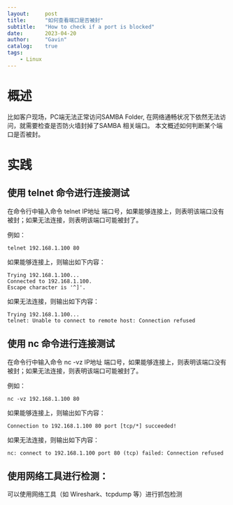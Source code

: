 ```yaml
---
layout:     post
title:      "如何查看端口是否被封"
subtitle:   "How to check if a port is blocked"
date:       2023-04-20
author:     "Gavin"
catalog:    true
tags:
    - Linux
---
```



# 概述

比如客户现场，PC端无法正常访问SAMBA Folder, 在网络通畅状况下依然无法访问，就需要检查是否防火墙封掉了SAMBA 相关端口。
本文概述如何判断某个端口是否被封。


# 实践

## 使用 telnet 命令进行连接测试

在命令行中输入命令 telnet IP地址 端口号，如果能够连接上，则表明该端口没有被封；如果无法连接，则表明该端口可能被封了。

例如：

```
telnet 192.168.1.100 80
```

如果能够连接上，则输出如下内容：

```
Trying 192.168.1.100...
Connected to 192.168.1.100.
Escape character is '^]'.
```


如果无法连接，则输出如下内容：

```
Trying 192.168.1.100...
telnet: Unable to connect to remote host: Connection refused
```

## 使用 nc 命令进行连接测试

在命令行中输入命令 nc -vz IP地址 端口号，如果能够连接上，则表明该端口没有被封；如果无法连接，则表明该端口可能被封了。

例如：

```
nc -vz 192.168.1.100 80
```

如果能够连接上，则输出如下内容：

```
Connection to 192.168.1.100 80 port [tcp/*] succeeded!
```


如果无法连接，则输出如下内容：

```
nc: connect to 192.168.1.100 port 80 (tcp) failed: Connection refused
```

## 使用网络工具进行检测：

可以使用网络工具（如 Wireshark、tcpdump 等）进行抓包检测
